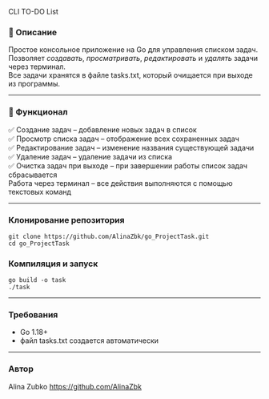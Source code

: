 CLI TO-DO List

### 📝 Описание
Простое консольное приложение на Go для управления списком задач.  
Позволяет *создавать*, *просматривать*, *редактировать* и *удалять* задачи через терминал.  
Все задачи хранятся в файле tasks.txt, который очищается при выходе из программы.

---

### 📌 Функционал  
✅ Создание задач – добавление новых задач в список  
✅ Просмотр списка задач – отображение всех сохраненных задач  
✅ Редактирование задач – изменение названия существующей задачи  
✅ Удаление задач – удаление задачи из списка  
✅ Очистка задач при выходе – при завершении работы список задач сбрасывается  
Работа через терминал – все действия выполняются с помощью текстовых команд  

---

### Клонирование репозитория  
`git clone https://github.com/AlinaZbk/go_ProjectTask.git`  
`cd go_ProjectTask`

### Компиляция и запуск
`go build -o task`  
`./task`

---

### Требования
- Go 1.18+
- файл tasks.txt создается автоматически

---
### Автор
Alina Zubko
https://github.com/AlinaZbk
